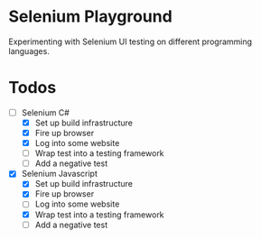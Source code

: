 # Selenium Playground
Experimenting with Selenium UI testing on different programming languages.

# Todos

- [ ] Selenium C#
  - [x] Set up build infrastructure
  - [x] Fire up browser
  - [x] Log into some website
  - [ ] Wrap test into a testing framework
  - [ ] Add a negative test
- [x] Selenium Javascript
  - [x] Set up build infrastructure
  - [x] Fire up browser
  - [ ] Log into some website
  - [x] Wrap test into a testing framework
  - [ ] Add a negative test
